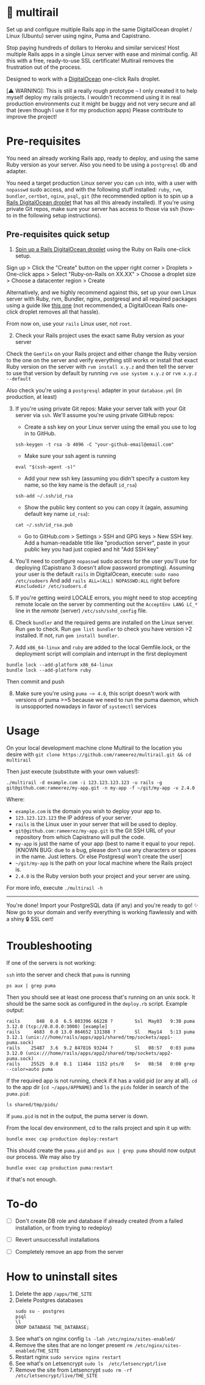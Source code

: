 # 🚝 multirail

Set up and configure multiple Rails app in the same DigitalOcean droplet / Linux (Ubuntu) server using nginx, Puma and Capistrano.

Stop paying hundreds of dollars to Heroku and similar services! Host multiple Rails apps in a single Linux server with ease and minimal config. All this with a free, ready-to-use SSL certificate! Multirail removes the frustration out of the process.

Designed to work with a [DigitalOcean](https://m.do.co/c/b6d95cc978e4) one-click Rails droplet.

[⚠️ WARNING]: This is still a really rough prototype – I only created it to help myself deploy my rails projects. I wouldn't recommend using it in real production environments cuz it might be buggy and not very secure and all that (even though I use it for my production apps) Please contribute to improve the project!

# Pre-requisites

You need an already working Rails app, ready to deploy, and using the same Ruby version as your server. Also you need to be using a `postgresql` db and adapter.

You need a target production Linux server you can `ssh` into, with a user with `nopasswd` sudo access, and with the following stuff installed: `ruby`, `rvm`, `bundler`, `certbot`, `nginx`, `psql`, `git` (the recommended option is to spin up a [Rails DigitalOcean droplet](https://m.do.co/c/b6d95cc978e4) that has all this already installed). If you're using private Git repos, make sure your server has access to those via ssh (how-to in the following setup instructions).

## Pre-requisites quick setup

1. [Spin up a Rails DigitalOcean droplet](https://m.do.co/c/b6d95cc978e4) using the Ruby on Rails one-click setup.

Sign up > Click the "Create" button on the upper right corner > Droplets > One-click apps > Select "Ruby-on-Rails on XX.XX" > Choose a droplet size > Choose a datacenter region > Create

Alternatively, and we highly recommend against this, set up your own Linux server with Ruby, rvm, Bundler, nginx, postgresql and all required packages using a guide like [this one](https://gorails.com/deploy/ubuntu/18.04) (not recommended, a DigitalOcean Rails one-click droplet removes all that hassle).

From now on, use your `rails` Linux user, not `root`.

2. Check your Rails project uses the exact same Ruby version as your server

Check the `Gemfile` on your Rails project and either change the Ruby version to the one on the server and verify everything still works or install that exact Ruby version on the server with `rvm install x.y.z` and then tell the server to use that version by default by running `rvm use system x.y.z` or `rvm x.y.z --default`

Also check you're using a `postgresql` adapter in your `database.yml` (in production, at least)

3. If you're using private Git repos: Make your server talk with your Git server via `ssh`. We'll assume you're using private GitHub repos:

   - Create a ssh key on your Linux server using the email you use to log in to GitHub.

   `ssh-keygen -t rsa -b 4096 -C "your-github-email@email.com"`

   - Make sure your ssh agent is running

   `eval "$(ssh-agent -s)"`

   - Add your new ssh key (assuming you didn't specify a custom key name, so the key name is the default `id_rsa`)

   `ssh-add ~/.ssh/id_rsa`

   - Show the public key content so you can copy it (again, assuming default key name `id_rsa`):

   `cat ~/.ssh/id_rsa.pub`

   - Go to GitHub.com > Settings > SSH and GPG keys > New SSH key. Add a human-readable title like "production server", paste in your public key you had just copied and hit "Add SSH key"

4. You'll need to configure `nopasswd` sudo access for the user you'll use for deploying (Capistrano 3 doesn't allow password prompting). Assuming your user is the default `rails` in DigitalOcean, execute:
   `sudo nano /etc/sudoers`
   And add `rails ALL=(ALL) NOPASSWD:ALL` right before `#includedir /etc/sudoers.d`

5. If you're getting weird LOCALE errors, you might need to stop accepting remote locale on the server by commenting out the `AcceptEnv LANG LC_*` line in the _remote_ (server) `/etc/ssh/sshd_config` file.

6. Check `bundler` and the required gems are installed on the Linux server. Run `gem` to check. Run `gem list bundler` to check you have version >2 installed. If not, run `gem install bundler`.

7. Add `x86_64-linux` and `ruby` are added to the local Gemfile.lock, or the deployment script will complain and interrupt in the first deployment
```
bundle lock --add-platform x86_64-linux
bundle lock --add-platform ruby
```
Then commit and push

8. Make sure you're using `puma ~> 4.0`, this script doesn't work with versions of puma >=5 because we need to run the puma daemon, which is unsopported nowadays in favor of `systemctl` services

# Usage

On your local development machine clone Multirail to the location you desire with `git clone https://github.com/rameerez/multirail.git && cd multirail`

Then just execute (substitute with your own values!):

```
./multirail -d example.com -i 123.123.123.123 -u rails -g git@github.com:rameerez/my-app.git -n my-app -f ~/git/my-app -v 2.4.0
```

Where:

- `example.com` is the domain you wish to deploy your app to.
- `123.123.123.123` the IP address of your server.
- `rails` is the Linux user in your server that will be used to deploy.
- `git@github.com:rameerez/my-app.git` is the Git SSH URL of your repository from which Capistrano will pull the code.
- `my-app` is just the name of your app (best to name it equal to your repo). [KNOWN BUG: due to a bug, please don't use any characters or spaces in the name. Just letters. Or else Postgresql won't create the user]
- `~/git/my-app` is the path on your local machine where the Rails project is.
- `2.4.0` is the Ruby version both your project and your server are using.

For more info, execute `./multirail -h`

---

You're done! Import your PostgreSQL data (if any) and you're ready to go! ✨ Now go to your domain and verify everything is working flawlessly and with a shiny 🔒 SSL cert!

# Troubleshooting

If one of the servers is not working:

`ssh` into the server and check that `puma` is running

```
ps aux | grep puma
```

Then you should see at least one process that's running on an unix sock. It should be the same sock as configured in the `deploy.rb` script. Example output:

```
rails      848  0.0  6.5 803396 66228 ?        Ssl  May03   9:30 puma 3.12.0 (tcp://0.0.0.0:3000) [example]
rails     4683  0.0 13.0 864652 131388 ?       Sl   May14   5:13 puma 3.12.1 (unix:///home/rails/apps/app1/shared/tmp/sockets/app1-puma.sock)
rails    25487  3.6  9.2 847816 93244 ?        Sl   08:57   0:03 puma 3.12.0 (unix:///home/rails/apps/app2/shared/tmp/sockets/app2-puma.sock)
rails    25525  0.0  0.1  11464  1152 pts/0    S+   08:58   0:00 grep --color=auto puma
```

If the required app is not running, check if it has a valid pid (or any at all). `cd` to the app dir (`cd ~/apps/APPNAME`) and `ls` the `pids` folder in search of the `puma.pid`:

```
ls shared/tmp/pids/
```

If `puma.pid` is not in the output, the puma server is down.

From the local dev environment, cd to the rails project and spin it up with:

```
bundle exec cap production deploy:restart
```

This should create the `puma.pid` and `ps aux | grep puma` should now output our process. We may also try

```
bundle exec cap production puma:restart
```

if that's not enough.

# To-do

- [ ] Don't create DB role and database if already created (from a failed installation, or from trying to redeploy)
- [ ] Revert unsuccessfull installations
- [ ] Completely remove an app from the server


# How to uninstall sites

 1. Delete the app `/apps/THE_SITE`
 2. Delete Postgres databases
      ```
      sudo su - postgres
      psql
      \l
      DROP DATABASE THE_DATABASE;
      ```
 3. See what's on nginx config `ls -lah /etc/nginx/sites-enabled/`
 4. Remove the sites that are no longer present `rm /etc/nginx/sites-enabled/THE_SITE`
 5. Restart nginx `sudo service nginx restart`
 6. See what's on Letsencrypt `sudo ls  /etc/letsencrypt/live`
 7. Remove the site from Letsencrypt `sudo rm -rf  /etc/letsencrypt/live/THE_SITE`
